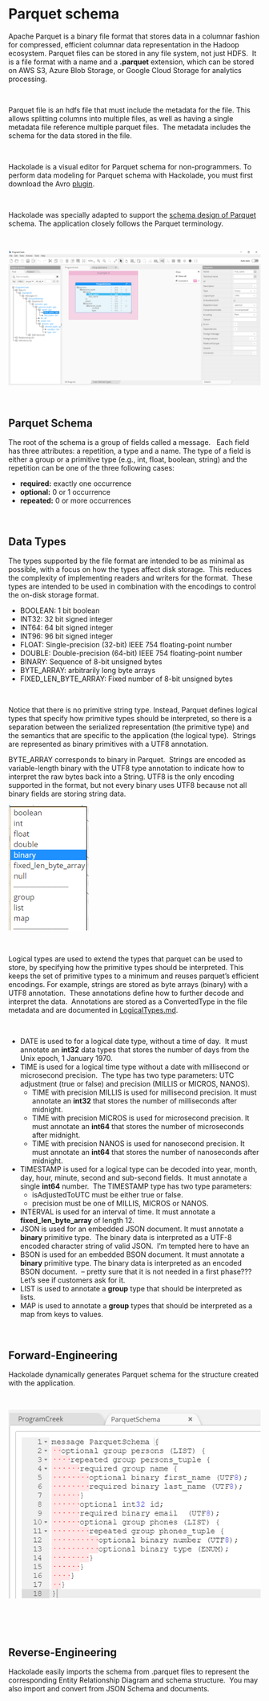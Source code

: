 # Parquet schema

Apache Parquet is a binary file format that stores data in a columnar fashion for compressed, efficient columnar data representation in the Hadoop ecosystem. Parquet files can be stored in any file system, not just HDFS.&nbsp; It is a file format with a name and a **.parquet** extension, which can be stored on AWS S3, Azure Blob Storage, or Google Cloud Storage for analytics processing.

&nbsp;&nbsp; &nbsp;

Parquet file is an hdfs file that must include the metadata for the file. This allows splitting columns into multiple files, as well as having a single metadata file reference multiple parquet files.&nbsp; The metadata includes the schema for the data stored in the file.

&nbsp;

Hackolade is a visual editor for Parquet schema for non-programmers. To perform data modeling for Parquet schema with Hackolade, you must first download the Avro [plugin](<https://hackolade.com/help/DownloadadditionalDBtargetplugin.html> "target=\"\_blank\"").  

&nbsp;

Hackolade was specially adapted to support the [schema design of Parquet](<https://hackolade.com/nosqldb.html#parquet> "target=\"\_blank\"") schema. The application closely follows the Parquet terminology.

&nbsp;

![Parquet workspace](<lib/Parquet%20workspace.png>)

&nbsp;

## Parquet Schema

The root of the schema is a group of fields called a message. &nbsp; Each field has three attributes: a repetition, a type and a name. The type of a field is either a group or a primitive type (e.g., int, float, boolean, string) and the repetition can be one of the three following cases:

* **required:** exactly one occurrence
* **optional:** 0 or 1 occurrence
* **repeated:** 0 or more occurrences

&nbsp;

## Data Types

The types supported by the file format are intended to be as minimal as possible, with a focus on how the types affect disk storage.&nbsp; This reduces the complexity of implementing readers and writers for the format.&nbsp; These types are intended to be used in combination with the encodings to control the on-disk storage format.

* BOOLEAN: 1 bit boolean
* INT32: 32 bit signed integer
* INT64: 64 bit signed integer
* INT96: 96 bit signed integer
* FLOAT: Single-precision (32-bit) IEEE 754 floating-point number
* DOUBLE: Double-precision (64-bit) IEEE 754 floating-point number
* BINARY: Sequence of 8-bit unsigned bytes
* BYTE\_ARRAY: arbitrarily long byte arrays
* FIXED\_LEN\_BYTE\_ARRAY: Fixed number of 8-bit unsigned bytes

&nbsp;

Notice that there is no primitive string type. Instead, Parquet defines logical types that specify how primitive types should be interpreted, so there is a separation between the serialized representation (the primitive type) and the semantics that are specific to the application (the logical type).&nbsp; Strings are represented as binary primitives with a UTF8 annotation.

BYTE\_ARRAY corresponds to binary in Parquet.&nbsp; Strings are encoded as variable-length binary with the UTF8 type annotation to indicate how to interpret the raw bytes back into a String. UTF8 is the only encoding supported in the format, but not every binary uses UTF8 because not all binary fields are storing string data.

![Parquet data types](<lib/Parquet%20data%20types.png>)

&nbsp;

Logical types are used to extend the types that parquet can be used to store, by specifying how the primitive types should be interpreted. This keeps the set of primitive types to a minimum and reuses parquet’s efficient encodings. For example, strings are stored as byte arrays (binary) with a UTF8 annotation.&nbsp; These annotations define how to further decode and interpret the data.&nbsp; Annotations are stored as a ConvertedType in the file metadata and are documented in [LogicalTypes.md](<https://github.com/apache/parquet-format/blob/2e23a1168f50e83cacbbf970259a947e430ebe3a/LogicalTypes.md> "target=\"\_blank\"").

&nbsp;

* DATE is used to for a logical date type, without a time of day.&nbsp; It must annotate an **int32** data types that stores the number of days from the Unix epoch, 1 January 1970.
* TIME is used for a logical time type without a date with millisecond or microsecond precision.&nbsp; The type has two type parameters: UTC adjustment (true or false) and precision (MILLIS or MICROS, NANOS).
  * TIME with precision MILLIS is used for millisecond precision. It must annotate an **int32** that stores the number of milliseconds after midnight.
  * TIME with precision MICROS is used for microsecond precision. It must annotate an **int64** that stores the number of microseconds after midnight.
  * TIME with precision NANOS is used for nanosecond precision. It must annotate an **int64** that stores the number of nanoseconds after midnight.
* TIMESTAMP is used for a logical type can be decoded into year, month, day, hour, minute, second and sub-second fields.&nbsp; It must annotate a single **int64** number.&nbsp; The TIMESTAMP type has two type parameters:
  * isAdjustedToUTC must be either true or false.
  * precision must be one of MILLIS, MICROS or NANOS.&nbsp;
* INTERVAL is used for an interval of time. It must annotate a **fixed\_len\_byte\_array** of length 12. &nbsp;
* JSON is used for an embedded JSON document. It must annotate a **binary** primitive type.&nbsp; The binary data is interpreted as a UTF-8 encoded character string of valid JSON.&nbsp; I’m tempted here to have an&nbsp;
* BSON is used for an embedded BSON document. It must annotate a **binary** primitive type. The binary data is interpreted as an encoded BSON document.&nbsp; – pretty sure that it is not needed in a first phase???&nbsp; Let’s see if customers ask for it.
* LIST is used to annotate a **group** type that should be interpreted as lists.&nbsp;
* MAP is used to annotate a **group** types that should be interpreted as a map from keys to values.&nbsp;

&nbsp;

## Forward-Engineering

Hackolade dynamically generates Parquet schema for the structure created with the application.

&nbsp;

![Parquet forward-engineering](<lib/Parquet%20forward-engineering.png>)

&nbsp;

&nbsp;

## Reverse-Engineering

Hackolade easily imports the schema from .parquet files to represent the corresponding Entity Relationship Diagram and schema structure.&nbsp; You may also import and convert from JSON Schema and documents.

